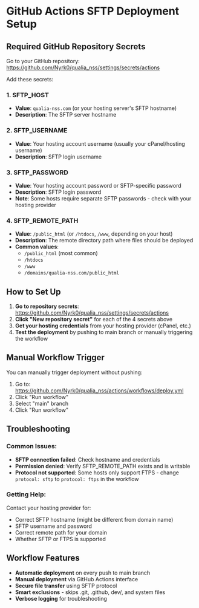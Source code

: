 # GitHub Actions SFTP Deployment Setup

## Required GitHub Repository Secrets

Go to your GitHub repository: https://github.com/Nyrk0/qualia_nss/settings/secrets/actions

Add these secrets:

### 1. SFTP_HOST
- **Value**: `qualia-nss.com` (or your hosting server's SFTP hostname)
- **Description**: The SFTP server hostname

### 2. SFTP_USERNAME  
- **Value**: Your hosting account username (usually your cPanel/hosting username)
- **Description**: SFTP login username

### 3. SFTP_PASSWORD
- **Value**: Your hosting account password or SFTP-specific password
- **Description**: SFTP login password
- **Note**: Some hosts require separate SFTP passwords - check with your hosting provider

### 4. SFTP_REMOTE_PATH
- **Value**: `/public_html` (or `/htdocs`, `/www`, depending on your host)
- **Description**: The remote directory path where files should be deployed
- **Common values**:
  - `/public_html` (most common)
  - `/htdocs` 
  - `/www`
  - `/domains/qualia-nss.com/public_html`

## How to Set Up

1. **Go to repository secrets**: https://github.com/Nyrk0/qualia_nss/settings/secrets/actions
2. **Click "New repository secret"** for each of the 4 secrets above
3. **Get your hosting credentials** from your hosting provider (cPanel, etc.)
4. **Test the deployment** by pushing to main branch or manually triggering the workflow

## Manual Workflow Trigger

You can manually trigger deployment without pushing:
1. Go to: https://github.com/Nyrk0/qualia_nss/actions/workflows/deploy.yml
2. Click "Run workflow"
3. Select "main" branch
4. Click "Run workflow"

## Troubleshooting

### Common Issues:
- **SFTP connection failed**: Check hostname and credentials
- **Permission denied**: Verify SFTP_REMOTE_PATH exists and is writable
- **Protocol not supported**: Some hosts only support FTPS - change `protocol: sftp` to `protocol: ftps` in the workflow

### Getting Help:
Contact your hosting provider for:
- Correct SFTP hostname (might be different from domain name)
- SFTP username and password
- Correct remote path for your domain
- Whether SFTP or FTPS is supported

## Workflow Features

- **Automatic deployment** on every push to main branch
- **Manual deployment** via GitHub Actions interface  
- **Secure file transfer** using SFTP protocol
- **Smart exclusions** - skips .git, .github, dev/, and system files
- **Verbose logging** for troubleshooting